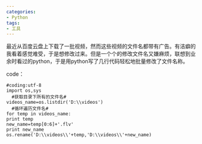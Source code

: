 ```yaml
---
categories:
- Python
tags:
- 工具
---
```

最近从百度云盘上下载了一批视频，然而这些视频的文件名都带有广告。有洁癖的我看着感觉难受，于是想修改过来。但是一个个的修改文件名又嫌麻烦，联想到业余时看过的python，于是用python写了几行代码轻松地批量修改了文件名称。

code：
    
    #coding:utf-8
    import os,sys
      #获取目录下所有的文件名# 
    videos_name=os.listdir('D:\\videos')
      #循环遍历文件名#
    for temp in videos_name:
    print temp
    new_name=temp[0:6]+'.flv'
    print new_name
    os.rename('D:\\videos\\'+temp,'D:\\videos\\'+new_name)

